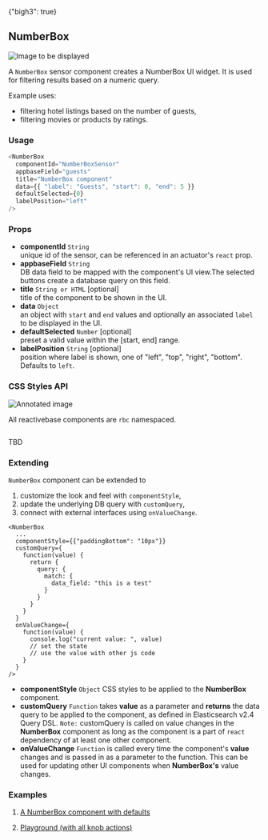 {"bigh3": true}

## NumberBox

![Image to be displayed](https://i.imgur.com/0Xfg8pM.png)

A `NumberBox` sensor component creates a NumberBox UI widget. It is used for filtering results based on a numeric query.

Example uses:
* filtering hotel listings based on the number of guests,
* filtering movies or products by ratings.

### Usage

```js
<NumberBox
  componentId="NumberBoxSensor"
  appbaseField="guests"
  title="NumberBox component"
  data={{ "label": "Guests", "start": 0, "end": 5 }}
  defaultSelected={0}
  labelPosition="left"
/>
```

### Props

- **componentId** `String`  
    unique id of the sensor, can be referenced in an actuator's `react` prop.
- **appbaseField** `String`  
    DB data field to be mapped with the component's UI view.The selected buttons create a database query on this field.
- **title** `String or HTML` [optional]  
    title of the component to be shown in the UI.
- **data** `Object`  
    an object with `start` and `end` values and optionally an associated `label` to be displayed in the UI.
- **defaultSelected** `Number` [optional]  
    preset a valid value within the [start, end] range.
- **labelPosition** `String` [optional]  
    position where label is shown, one of "left", "top", "right", "bottom". Defaults to `left`.

### CSS Styles API

![Annotated image]()

All reactivebase components are `rbc` namespaced.

```html
```

TBD

### Extending

`NumberBox` component can be extended to
1. customize the look and feel with `componentStyle`,
2. update the underlying DB query with `customQuery`,
3. connect with external interfaces using `onValueChange`.

```
<NumberBox
  ...
  componentStyle={{"paddingBottom": "10px"}}
  customQuery={
    function(value) {
      return {
        query: {
          match: {
            data_field: "this is a test"
          }
        }
      }
    }
  }
  onValueChange={
    function(value) {
      console.log("current value: ", value)
      // set the state
      // use the value with other js code
    }
  }
/>
```

- **componentStyle** `Object`
    CSS styles to be applied to the **NumberBox** component.
- **customQuery** `Function`
    takes **value** as a parameter and **returns** the data query to be applied to the component, as defined in Elasticsearch v2.4 Query DSL.
    `Note:` customQuery is called on value changes in the **NumberBox** component as long as the component is a part of `react` dependency of at least one other component.
- **onValueChange** `Function`
    is called every time the component's **value** changes and is passed in as a parameter to the function. This can be used for updating other UI components when **NumberBox's** value changes.


### Examples

1. [A NumberBox component with defaults](../playground/?knob-title=DataSearch%3A%20Meetups&knob-placeholder=Search%20Venue&knob-autocomplete=true&selectedKind=m%2FNumberBox&selectedStory=Basic&full=0&down=1&left=1&panelRight=0&downPanel=kadirahq%2Fstorybook-addon-knobs&filterBy=ReactiveMaps)

2. [Playground (with all knob actions)](../playground/?knob-title=DataSearch%3A%20Meetups&knob-placeholder=Search%20Venue&knob-autocomplete=true&knob-defaultSelected=3&knob-data=%7B"start"%3A1%2C"end"%3A5%2C"label"%3A"Guests"%7D&knob-labelPosition=right&selectedKind=m%2FNumberBox&selectedStory=Playground&full=0&down=1&left=1&panelRight=0&downPanel=kadirahq%2Fstorybook-addon-knobs&filterBy=ReactiveMaps)
